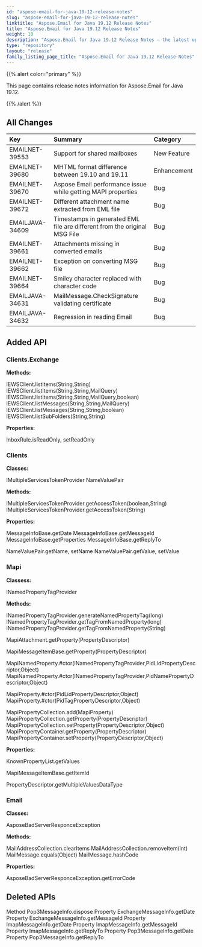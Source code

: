 ```yaml
---
id: "aspose-email-for-java-19-12-release-notes"
slug: "aspose-email-for-java-19-12-release-notes"
linktitle: "Aspose.Email for Java 19.12 Release Notes"
title: "Aspose.Email for Java 19.12 Release Notes"
weight: 10
description: "Aspose.Email for Java 19.12 Release Notes – the latest updates and fixes."
type: "repository"
layout: "release"
family_listing_page_title: "Aspose.Email for Java 19.12 Release Notes"
---
```


{{% alert color="primary" %}} 

This page contains release notes information for Aspose.Email for Java 19.12.

{{% /alert %}} 
## **All Changes**


|**Key**|**Summary**|**Category**|
| :- | :- | :- |
|EMAILNET-39553|Support for shared mailboxes|New Feature|
|EMAILNET-39680|MHTML format difference between 19.10 and 19.11|Enhancement|
|EMAILNET-39670|Aspose Email performance issue while getting MAPI properties|Bug|
|EMAILNET-39672|Different attachment name extracted from EML file|Bug|
|EMAILJAVA-34609|Timestamps in generated EML file are different from the original MSG File|Bug|
|EMAILNET-39661|Attachments missing in converted emails|Bug|
|EMAILNET-39662|Exception on converting MSG file|Bug|
|EMAILNET-39664|Smiley character replaced with character code|Bug|
|EMAILJAVA-34631|MailMessage.CheckSignature validating certificate|Bug|
|EMAILJAVA-34632|Regression in reading Email|Bug|

## **Added API**
### **Clients.Exchange**
**Methods:**

IEWSClient.listItems(String,String)
IEWSClient.listItems(String,String,MailQuery)
IEWSClient.listItems(String,String,MailQuery,boolean)
IEWSClient.listMessages(String,String,MailQuery)
IEWSClient.listMessages(String,String,boolean)
IEWSClient.listSubFolders(String,String)

**Properties:**

InboxRule.isReadOnly, setReadOnly
### **Clients**
**Classes:**

IMultipleServicesTokenProvider
NameValuePair

**Methods:**

IMultipleServicesTokenProvider.getAccessToken(boolean,String)
IMultipleServicesTokenProvider.getAccessToken(String)

**Properties:**

MessageInfoBase.getDate
MessageInfoBase.getMessageId
MessageInfoBase.getProperties
MessageInfoBase.getReplyTo

NameValuePair.getName, setName
NameValuePair.getValue, setValue
### **Mapi**
**Classess:**

INamedPropertyTagProvider

**Methods:**

INamedPropertyTagProvider.generateNamedPropertyTag(long)
INamedPropertyTagProvider.getTagFromNamedProperty(long)
INamedPropertyTagProvider.getTagFromNamedProperty(String)

MapiAttachment.getProperty(PropertyDescriptor)

MapiMessageItemBase.getProperty(PropertyDescriptor)

MapiNamedProperty.#ctor(INamedPropertyTagProvider,PidLidPropertyDescriptor,Object)
MapiNamedProperty.#ctor(INamedPropertyTagProvider,PidNamePropertyDescriptor,Object)

MapiProperty.#ctor(PidLidPropertyDescriptor,Object)
MapiProperty.#ctor(PidTagPropertyDescriptor,Object)

MapiPropertyCollection.add(MapiProperty)
MapiPropertyCollection.getProperty(PropertyDescriptor)
MapiPropertyCollection.setProperty(PropertyDescriptor,Object)
MapiPropertyContainer.getProperty(PropertyDescriptor)
MapiPropertyContainer.setProperty(PropertyDescriptor,Object)

**Properties:**

KnownPropertyList.getValues

MapiMessageItemBase.getItemId

PropertyDescriptor.getMultipleValuesDataType
### **Email**
**Classes:** 

AsposeBadServerResponceException

**Methods:** 

MailAddressCollection.clearItems
MailAddressCollection.removeItem(int)
MailMessage.equals(Object)
MailMessage.hashCode

**Properties:**

AsposeBadServerResponceException.getErrorCode
## **Deleted APIs**
Method Pop3MessageInfo.dispose
Property ExchangeMessageInfo.getDate
Property ExchangeMessageInfo.getMessageId
Property ImapMessageInfo.getDate
Property ImapMessageInfo.getMessageId
Property ImapMessageInfo.getReplyTo
Property Pop3MessageInfo.getDate
Property Pop3MessageInfo.getReplyTo
